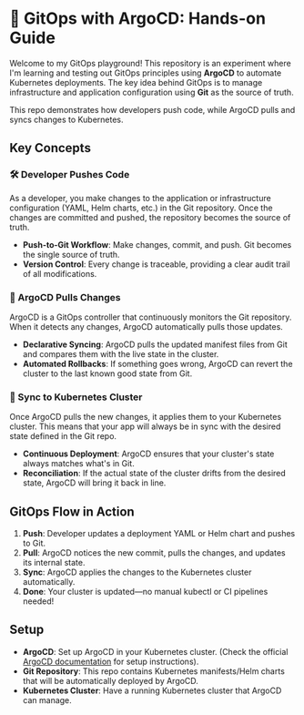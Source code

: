 # 🚀 GitOps with ArgoCD: Hands-on Guide

Welcome to my GitOps playground! This repository is an experiment where I'm learning and testing out GitOps principles using **ArgoCD** to automate Kubernetes deployments. The key idea behind GitOps is to manage infrastructure and application configuration using **Git** as the source of truth.

This repo demonstrates how developers push code, while ArgoCD pulls and syncs changes to Kubernetes.

## Key Concepts

### 🛠️ Developer Pushes Code

As a developer, you make changes to the application or infrastructure configuration (YAML, Helm charts, etc.) in the Git repository. Once the changes are committed and pushed, the repository becomes the source of truth.

- **Push-to-Git Workflow**: Make changes, commit, and push. Git becomes the single source of truth.
- **Version Control**: Every change is traceable, providing a clear audit trail of all modifications.

### 🔄 ArgoCD Pulls Changes

ArgoCD is a GitOps controller that continuously monitors the Git repository. When it detects any changes, ArgoCD automatically pulls those updates.

- **Declarative Syncing**: ArgoCD pulls the updated manifest files from Git and compares them with the live state in the cluster.
- **Automated Rollbacks**: If something goes wrong, ArgoCD can revert the cluster to the last known good state from Git.

### 🚢 Sync to Kubernetes Cluster

Once ArgoCD pulls the new changes, it applies them to your Kubernetes cluster. This means that your app will always be in sync with the desired state defined in the Git repo.

- **Continuous Deployment**: ArgoCD ensures that your cluster's state always matches what's in Git.
- **Reconciliation**: If the actual state of the cluster drifts from the desired state, ArgoCD will bring it back in line.

## GitOps Flow in Action

1. **Push**: Developer updates a deployment YAML or Helm chart and pushes to Git.
2. **Pull**: ArgoCD notices the new commit, pulls the changes, and updates its internal state.
3. **Sync**: ArgoCD applies the changes to the Kubernetes cluster automatically.
4. **Done**: Your cluster is updated—no manual kubectl or CI pipelines needed!

## Setup

- **ArgoCD**: Set up ArgoCD in your Kubernetes cluster. (Check the official [ArgoCD documentation](https://argo-cd.readthedocs.io/en/stable/) for setup instructions).
- **Git Repository**: This repo contains Kubernetes manifests/Helm charts that will be automatically deployed by ArgoCD.
- **Kubernetes Cluster**: Have a running Kubernetes cluster that ArgoCD can manage.
